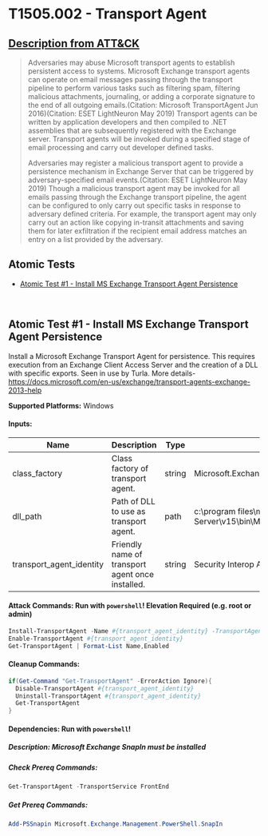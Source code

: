 # T1505.002 - Transport Agent
## [Description from ATT&CK](https://attack.mitre.org/techniques/T1505/002)
<blockquote>Adversaries may abuse Microsoft transport agents to establish persistent access to systems. Microsoft Exchange transport agents can operate on email messages passing through the transport pipeline to perform various tasks such as filtering spam, filtering malicious attachments, journaling, or adding a corporate signature to the end of all outgoing emails.(Citation: Microsoft TransportAgent Jun 2016)(Citation: ESET LightNeuron May 2019) Transport agents can be written by application developers and then compiled to .NET assemblies that are subsequently registered with the Exchange server. Transport agents will be invoked during a specified stage of email processing and carry out developer defined tasks. 

Adversaries may register a malicious transport agent to provide a persistence mechanism in Exchange Server that can be triggered by adversary-specified email events.(Citation: ESET LightNeuron May 2019) Though a malicious transport agent may be invoked for all emails passing through the Exchange transport pipeline, the agent can be configured to only carry out specific tasks in response to adversary defined criteria. For example, the transport agent may only carry out an action like copying in-transit attachments and saving them for later exfiltration if the recipient email address matches an entry on a list provided by the adversary. </blockquote>

## Atomic Tests

- [Atomic Test #1 - Install MS Exchange Transport Agent Persistence](#atomic-test-1---install-ms-exchange-transport-agent-persistence)


<br/>

## Atomic Test #1 - Install MS Exchange Transport Agent Persistence
Install a Microsoft Exchange Transport Agent for persistence. This requires execution from an Exchange Client Access Server and the creation of a DLL with specific exports. Seen in use by Turla.
More details- https://docs.microsoft.com/en-us/exchange/transport-agents-exchange-2013-help

**Supported Platforms:** Windows




#### Inputs:
| Name | Description | Type | Default Value | 
|------|-------------|------|---------------|
| class_factory | Class factory of transport agent. | string | Microsoft.Exchange.Security.Interop.SecurityInteropAgentFactory|
| dll_path | Path of DLL to use as transport agent. | path | c:&#92;program files&#92;microsoft&#92;Exchange Server&#92;v15&#92;bin&#92;Microsoft.Exchange.Security.Interop.dll|
| transport_agent_identity | Friendly name of transport agent once installed. | string | Security Interop Agent|


#### Attack Commands: Run with `powershell`!  Elevation Required (e.g. root or admin) 


```powershell
Install-TransportAgent -Name #{transport_agent_identity} -TransportAgentFactory #{class_factory} -AssemblyPath #{dll_path}
Enable-TransportAgent #{transport_agent_identity}
Get-TransportAgent | Format-List Name,Enabled
```

#### Cleanup Commands:
```powershell
if(Get-Command "Get-TransportAgent" -ErrorAction Ignore){
  Disable-TransportAgent #{transport_agent_identity}
  Uninstall-TransportAgent #{transport_agent_identity}
  Get-TransportAgent
}
```



#### Dependencies:  Run with `powershell`!
##### Description: Microsoft Exchange SnapIn must be installed
##### Check Prereq Commands:
```powershell
Get-TransportAgent -TransportService FrontEnd 
```
##### Get Prereq Commands:
```powershell
Add-PSSnapin Microsoft.Exchange.Management.PowerShell.SnapIn
```




<br/>
